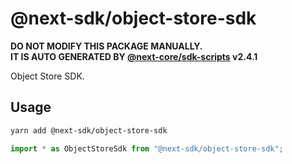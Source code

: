 # @next-sdk/object-store-sdk

**DO NOT MODIFY THIS PACKAGE MANUALLY.**  
**IT IS AUTO GENERATED BY [@next-core/sdk-scripts] v2.4.1**

Object Store SDK.

## Usage

```bash
yarn add @next-sdk/object-store-sdk
```

```ts
import * as ObjectStoreSdk from "@next-sdk/object-store-sdk";
```

[@next-core/sdk-scripts]: https://github.com/easyops-cn/next-core/tree/master/packages/sdk-scripts
